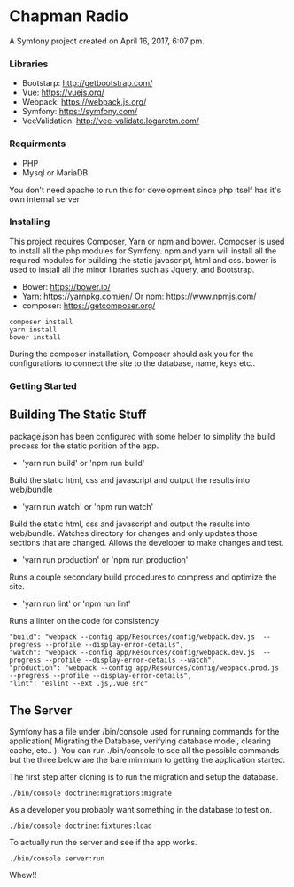 Chapman Radio
========

A Symfony project created on April 16, 2017, 6:07 pm.

### Libraries

- Bootstarp: http://getbootstrap.com/
- Vue: https://vuejs.org/
- Webpack: https://webpack.js.org/
- Symfony: https://symfony.com/
- VeeValidation: http://vee-validate.logaretm.com/

### Requirments

- PHP
- Mysql or MariaDB

You don't need apache to run this for development since php itself has it's own internal server

### Installing

This project requires Composer, Yarn or npm and bower. Composer is used to install all the php modules for Symfony. npm and yarn will install all the required modules for building the static javascript, html and css. bower is used to install all the minor libraries such as Jquery, and Bootstrap.

- Bower: https://bower.io/
- Yarn: https://yarnpkg.com/en/ Or npm: https://www.npmjs.com/
- composer: https://getcomposer.org/

```
composer install
yarn install
bower install
```

During the composer installation, Composer should ask you for the configurations to connect the site to the database, name, keys etc..

### Getting Started

## Building The Static Stuff

package.json has been configured with some helper to simplify the build process for the static porition of the app.

- 'yarn run build' or 'npm run build'

Build the static html, css and javascript and output the results into web/bundle

- 'yarn run watch' or 'npm run watch'

Build the static html, css and javascript and output the results into web/bundle. Watches directory for changes and only updates those sections that are changed. Allows the developer to make changes and test. 

- 'yarn run production' or 'npm run production'

Runs a couple secondary build procedures to compress and optimize the site. 

- 'yarn run lint' or 'npm run lint'

Runs a linter on the code for consistency

```
"build": "webpack --config app/Resources/config/webpack.dev.js  --progress --profile --display-error-details",
"watch": "webpack --config app/Resources/config/webpack.dev.js  --progress --profile --display-error-details --watch",
"production": "webpack --config app/Resources/config/webpack.prod.js  --progress --profile --display-error-details",
"lint": "eslint --ext .js,.vue src"
```

## The Server

Symfony has a file under /bin/console used for running commands for the application( Migrating the Database, verifying database model, clearing cache, etc.. ). You can run ./bin/console to see all the possible commands but the three below are the bare minimum to getting the application started.

The first step after cloning is to run the migration and setup the database.

```
./bin/console doctrine:migrations:migrate
```

As a developer you probably want something in the database to test on.

```
./bin/console doctrine:fixtures:load 
```

To actually run the server and see if the app works.

```
./bin/console server:run
```


Whew!!




